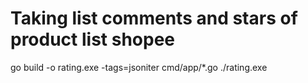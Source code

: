 # Taking list comments and stars of product list shopee

go build -o rating.exe -tags=jsoniter cmd/app/*.go
./rating.exe